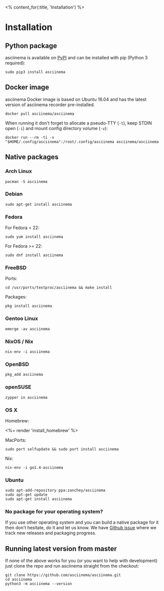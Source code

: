<% content_for(:title, 'Installation') %>

# Installation

## Python package

asciinema is available on [PyPI](https://pypi.python.org/pypi/asciinema) and can
be installed with pip (Python 3 required):

    sudo pip3 install asciinema

## Docker image

asciinema Docker image is based on Ubuntu 16.04 and has the latest version of
asciinema recorder pre-installed.

    docker pull asciinema/asciinema

When running it don't forget to allocate a pseudo-TTY (`-t`), keep STDIN open
(`-i`) and mount config directory volume (`-v`):

    docker run --rm -ti -v "$HOME/.config/asciinema":/root/.config/asciinema asciinema/asciinema

## Native packages

### Arch Linux

    pacman -S asciinema

### Debian

    sudo apt-get install asciinema

### Fedora

For Fedora < 22:

    sudo yum install asciinema

For Fedora >= 22:

    sudo dnf install asciinema

### FreeBSD

Ports:

    cd /usr/ports/textproc/asciinema && make install

Packages:

    pkg install asciinema

### Gentoo Linux

    emerge -av asciinema

### NixOS / Nix

    nix-env -i asciinema

### OpenBSD

    pkg_add asciinema

### openSUSE

    zypper in asciinema

### OS X

Homebrew:

<%= render 'install_homebrew' %>

MacPorts:

    sudo port selfupdate && sudo port install asciinema

Nix:

    nix-env -i go1.4-asciinema

### Ubuntu

    sudo apt-add-repository ppa:zanchey/asciinema
    sudo apt-get update
    sudo apt-get install asciinema

### No package for your operating system?

If you use other operating system and you can build a native package for it then
don't hesitate, do it and let us know. We have [Github
issue](https://github.com/asciinema/asciinema/issues/116) where we track new
releases and packaging progress.

## Running latest version from master

If none of the above works for you (or you want to help with development) just
clone the repo and run asciinema straight from the checkout:

    git clone https://github.com/asciinema/asciinema.git
    cd asciinema
    python3 -m asciinema --version
